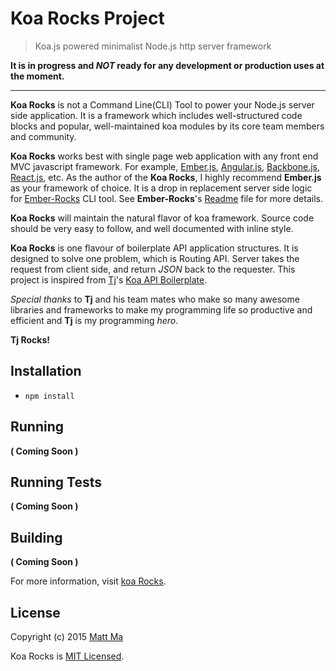 # Koa Rocks Project

> Koa.js powered minimalist Node.js http server framework

**It is in progress and _NOT_ ready for any development or production uses at the moment.**

---

**Koa Rocks** is not a Command Line(CLI) Tool to power your Node.js server side application. It is a
framework which includes well-structured code blocks and popular, well-maintained koa modules by
its core team members and community.

**Koa Rocks** works best with single page web application with any front end MVC javascript framework.
For example, [Ember.js](http://emberjs.com/), [Angular.js](https://angularjs.org/), 
[Backbone.js](backbonejs.org), [React.js](http://facebook.github.io/react/), etc. As the author of 
the **Koa Rocks**, I highly recommend **Ember.js** as your framework of choice. It is a drop in 
replacement server side logic for [Ember-Rocks](https://github.com/mattma/ember-rocks) CLI tool. 
See **Ember-Rocks**'s [Readme](https://github.com/mattma/ember-rocks/blob/master/README.md) file 
for more details.

**Koa Rocks** will maintain the natural flavor of koa framework. Source code should be very easy to
follow, and well documented with inline style.

**Koa Rocks** is one flavour of boilerplate API application structures. It is designed to solve one 
problem, which is Routing API. Server takes the request from client side, and return *JSON* back 
to the requester. This project is inspired from [Tj](https://github.com/tj)'s 
[Koa API Boilerplate](https://github.com/koajs/api-boilerplate). 

*Special thanks* to **Tj** and his team mates who make so many awesome libraries and frameworks 
to make my programming life so productive and efficient and **Tj** is my programming *hero*.

**Tj Rocks!**

## Installation

* `npm install`

## Running

__( Coming Soon )__

## Running Tests

__( Coming Soon )__

## Building

__( Coming Soon )__

For more information, visit [koa Rocks](https://github.com/mattma/koa-rocks).

## License

Copyright (c) 2015 [Matt Ma](http://mattmadesign.com)

Koa Rocks is [MIT Licensed](./LICENSE.md).
